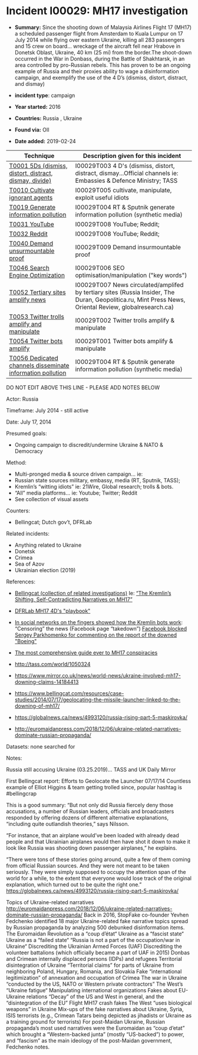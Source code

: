 # Incident I00029: MH17 investigation

* **Summary:** Since the shooting down of Malaysia Airlines Flight 17 (MH17) a scheduled passenger flight from Amsterdam to Kuala Lumpur on 17 July 2014 while flying over eastern Ukraine, killing all 283 passengers and 15 crew on board… wreckage of the aircraft fell near Hrabove in Donetsk Oblast, Ukraine, 40 km (25 mi) from the border.The shoot-down occurred in the War in Donbass, during the Battle of Shakhtarsk, in an area controlled by pro-Russian rebels. This has proven to be an ongoing example of Russia and their proxies ability to wage a disinformation campaign, and exemplify the use of the 4 D’s (dismiss, distort, distract, and dismay) 

* **incident type**: campaign

* **Year started:** 2016

* **Countries:** Russia , Ukraine

* **Found via:** OII

* **Date added:** 2019-02-24
 

| Technique | Description given for this incident |
| --------- | ------------------------- |
| [T0001 5Ds (dismiss, distort, distract, dismay, divide)](../techniques/T0001.md) | I00029T003 4 D's (dismiss, distort, distract, dismay...Official channels ie: Embassies & Defence Ministry; TASS |
| [T0010 Cultivate ignorant agents](../techniques/T0010.md) | I00029T005 cultivate, manipulate, exploit useful idiots |
| [T0019 Generate information pollution](../techniques/T0019.md) | I00029T004 RT & Sputnik generate information pollution (synthetic media) |
| [T0031 YouTube](../techniques/T0031.md) | I00029T008 YouTube; Reddit;  |
| [T0032 Reddit](../techniques/T0032.md) | I00029T008 YouTube; Reddit;  |
| [T0040 Demand unsurmountable proof](../techniques/T0040.md) | I00029T009 Demand insurmountable proof |
| [T0046 Search Engine Optimization](../techniques/T0046.md) | I00029T006 SEO optimisation/manipulation ("key words") |
| [T0052 Tertiary sites amplify news](../techniques/T0052.md) | I00029T007 News circulated/amplifed by tertiary sites (Russia Insider, The Duran, Geopolitica.ru, Mint Press News, Oriental Review, globalresearch.ca) |
| [T0053 Twitter trolls amplify and manipulate](../techniques/T0053.md) | I00029T002 Twitter trolls amplify & manipulate |
| [T0054 Twitter bots amplify](../techniques/T0054.md) | I00029T001 Twitter bots amplify & manipulate |
| [T0056 Dedicated channels disseminate information pollution](../techniques/T0056.md) | I00029T004 RT & Sputnik generate information pollution (synthetic media) |


DO NOT EDIT ABOVE THIS LINE - PLEASE ADD NOTES BELOW

Actor: Russia 

Timeframe: July 2014 - still active

Date: July 17, 2014

Presumed goals: 

* Ongoing campaign to discredit/undermine Ukraine & NATO & Democracy

Method: 

* Multi-pronged media & source driven campaign… ie: 
* Russian state sources military, embassy, media (RT, Sputnik, TASS); 
* Kremlin’s “witting idiots” ie: 21Wire, Global research; trolls & bots. 
* “All” media platforms… ie: Youtube; Twitter; Reddit
* See collection of visual assets 

Counters: 

* Bellingcat; Dutch gov’t, DFRLab

Related incidents: 

* Anything related to Ukraine
* Donetsk
* Crimea
* Sea of Azov
* Ukrainian election (2019)

References:

* [Bellingcat (collection of related investigations)](https://www.bellingcat.com/?s=MH17) 
Ie: [“The Kremlin’s Shifting, Self-Contradicting Narratives on MH17”](https://www.bellingcat.com/news/uk-and-europe/2018/01/05/kremlins-shifting-self-contradicting-narratives-mh17/)

* [DFRLab MH17 4D's "playbook"](https://medium.com/dfrlab/putinatwar-dismissing-mh17-8268d2968b9) 
* [In social networks on the fingers showed how the Kremlin bots work](https://news.online.ua/754036/v-sotssetyah-na-paltsah-pokazali-kak-rabotayut-boty-kremlya-opublikovany-foto/):
“Censoring” the news (Facebook page “takedown”) [Facebook blocked Sergey Parkhomenko for commenting on the report of the downed "Boeing"](https://www.novayagazeta.ru/news/2015/05/07/112052-facebook-zablokiroval-sergeya-parhomenko-za-kommentariy-doklada-o-sbitom-171-boinge-187%20)
* [The most comprehensive guide ever to MH17 conspiracies](http://euromaidanpress.com/2015/10/14/confuse-and-obfuscate-the-most-comprehensive-guide-ever-to-mh17-conspiracies/)

* http://tass.com/world/1050324
* https://www.mirror.co.uk/news/world-news/ukraine-involved-mh17-downing-claims-14184413
* https://www.bellingcat.com/resources/case-studies/2014/07/17/geolocating-the-missile-launcher-linked-to-the-downing-of-mh17/
* https://globalnews.ca/news/4993120/russia-rising-part-5-maskirovka/
* http://euromaidanpress.com/2018/12/06/ukraine-related-narratives-dominate-russian-propaganda/

Datasets: none searched for

Notes:

Russia still accusing Ukraine (03.25.2019)... TASS and UK Daily Mirror 

First Bellingcat report: Efforts to Geolocate the Launcher 07/17/14
Countless example of Elliot Higgins & team getting trolled since, popular hashtag is #bellingcrap

This is a good summary: 
“But not only did Russia fiercely deny those accusations, a number of Russian leaders, officials and broadcasters responded by offering dozens of different alternative explanations, “including quite outlandish theories,” says Nilsson.

“For instance, that an airplane would’ve been loaded with already dead people and that Ukrainian airplanes would then have shot it down to make it look like Russia was shooting down passenger airplanes,” he explains.

“There were tons of these stories going around, quite a few of them coming from official Russian sources. And they were not meant to be taken seriously. They were simply supposed to occupy the attention span of the world for a while, to the extent that everyone would lose track of the original explanation, which turned out to be quite the right one.” https://globalnews.ca/news/4993120/russia-rising-part-5-maskirovka/

Topics of Ukraine-related narratives
http://euromaidanpress.com/2018/12/06/ukraine-related-narratives-dominate-russian-propaganda/
Back in 2016, StopFake co-founder Yevhen Fedchenko identified 18 major Ukraine-related fake narrative topics spread by Russian propaganda by analyzing 500 debunked disinformation items.
The Euromaidan Revolution as a “coup d’état“
Ukraine as a “fascist state“
Ukraine as a “failed state“
“Russia is not a part of the occupation/war in Ukraine“
Discrediting the Ukrainian Armed Forces (UAF)
Discrediting the volunteer battalions (which officially became a part of UAF in 2015)
Donbas and Crimean internally displaced persons (IDPs) and refugees
Territorial disintegration of Ukraine
“Territorial claims” for parts of Ukraine from neighboring Poland, Hungary, Romania, and Slovakia
Fake “international legitimization” of annexation and occupation of Crimea
The war in Ukraine “conducted by the US, NATO or Western private contractors”
The West’s “Ukraine fatigue“
Manipulating international organizations
Fakes about EU-Ukraine relations
“Decay” of the US and West in general, and the “disintegration of the EU”
Flight MH17 crash fakes
The West “uses biological weapons” in Ukraine
Mix-ups of the fake narratives about Ukraine, Syria, ISIS terrorists (e.g., Crimean Tatars being depicted as jihadists or Ukraine as a training ground for terrorists)
For post-Maidan Ukraine, Russian propaganda’s most used narratives were the Euromaidan as “coup d’etat” which brought a “Western-backed junta” (mostly “US-backed”) to power, and “fascism” as the main ideology of the post-Maidan government, Fedchenko notes.

